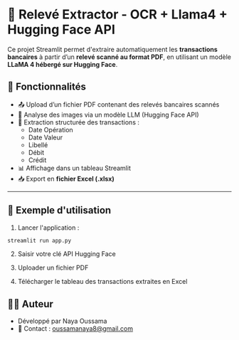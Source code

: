 # 📄 Relevé Extractor - OCR + Llama4 + Hugging Face API

Ce projet Streamlit permet d'extraire automatiquement les **transactions bancaires** à partir d’un **relevé scanné au format PDF**, en utilisant un modèle **LLaMA 4 hébergé sur Hugging Face**.

## 🚀 Fonctionnalités

- 📤 Upload d’un fichier PDF contenant des relevés bancaires scannés  
- 🧠 Analyse des images via un modèle LLM (Hugging Face API)  
- 🧾 Extraction structurée des transactions :
  - Date Opération
  - Date Valeur
  - Libellé
  - Débit
  - Crédit
- 📊 Affichage dans un tableau Streamlit
- 📥 Export en **fichier Excel (.xlsx)**

---

## 🧪 Exemple d'utilisation

1. Lancer l'application :
```bash
streamlit run app.py
```
2. Saisir votre clé API Hugging Face

3. Uploader un fichier PDF

4. Télécharger le tableau des transactions extraites en Excel

## 👨‍💻 Auteur
- Développé par Naya Oussama
- 💬 Contact : oussamanaya8@gmail.com
